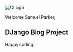 ![CI logo](https://codeinstitute.s3.amazonaws.com/fullstack/ci_logo_small.png)

Welcome Samuel Parker,

## DJango Blog Project

Happy coding!
